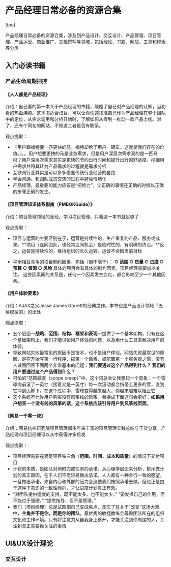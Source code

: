 # 产品经理日常必备的资源合集
[toc]

产品经理日常必备的资源合集，涉及到产品设计、交互设计、产品管理、项目管理、产品运营、商业推广、文档撰写等领域，包括理论、书籍、网站、工具和模板等分类



## 入门必读书籍

### 产品生命周期把控

#### 《人人都是产品经理》

介绍：自己看的第一本关于产品经理的书籍，颠覆了自己对产品经理的认知，当初看的热血沸腾。这本书适合扫盲，可以让你快速找准自己作为产品经理在整个团队中的定位，从需求调用和分析开始时，了解如何从零到一推动一款产品上线。对了，还有个同名的网站，不知道二者是否有联系。

观点提取：

- 『用户跟福特要一匹更快的马，福特却给了用户一辆车。这就是我们存在的价值。』。。用户想要更快的马是业务需求，但是用户深层次需求真的是一匹马吗？用户深层次需求其实是更快的节约出行时间和提升出行的舒适度。挖掘用户需求并将其转为产品需求的过程就是需求分析
- 互联网行业其实是可以多多借鉴传统行业经营的套路
- 学会沟通。和团队成员交流的过程中避免情绪化
- 产品经理，最重要的能力应该是“把控力”。让正确的事情在正确的时候以正确的步骤正确的发生。

#### 《项目管理知识体系指南（PMBOKGuide）》

介绍：项目管理领域的圣经。学习项目管理，只看这一本书就足够了

观点提取：

- 项目与运营的主要区别在于，运营是持续性的，生产重复的产品、服务或成果。**项目（连同团队，也经常连同机会）是临时性的，有明确的终点。**反之，运营是持续性的，维持组织的长久运转。运营不会因当前目标

- 平衡相互竞争的项目制约因素，包括（但不限于）： **○ 范围 ○ 质量 ○ 进度 ○ 预算 ○ 资源 ○ 风险** 具体的项目会有具体的制约因素，项目经理需要加以关注。 这些因素间的关系是，任何一个因素发生变化，都会影响至少一个其他因素。

#### 《用户体验要素》

介绍：AJAX之父Jesse James Garrett的经典之作。本书也是产品设计领域『五层模型的』的出处

观点提取：

- 五个层面—**战略、范围、结构、框架和表现**—提供了一个基本架构，只有在这个基础架构上，我们才能讨论用户体验的问题，以及用什么工具来解决用户的体验。
- 导致网站失败最常见的原因不是技术，也不是用户体验。网站失败最常见的原因，是在开始写第一行程序、描第一个像素，或配置第一个服务器之前，没有人试图回答下面两个非常基本的问题：**我们要通过这个产品得到什么？ 我们的用户要通过这个产品得到什么？**
- 可怕的“范围蠕变（scope creep）”中，这个词总会让我想起一个景象：一个雪球向前滚了一英寸（接着又是一英寸）每一次滚动都会捎带上更多的雪，直到它冲到山脚下。在这个过程中，雪球变得越来越大，你越来越难以阻止它
- 这个系统不允许用户购买没有风筝线的风筝。替换成下面这句会更好：**如果用户想买一个没有线的风筝的话，这个系统应该引导用户到风筝线页面。**

#### 《网易一千零一夜》

介绍：网易杭州研究院项目管理部多年来丰富的项目管理实践总结与干货分享。产品经理和项目经理可以从中获得许多启发

观点提取：

- 项目经理需要在满足项目铁三角（**范围、时间、成本和质量**）的情况下交付项目
- 计划的本质，是团队对何时完成任务的承诺。从心理学层面来分析，排斥做计划的真正原因，在于人们不愿轻易做出承诺。人人都有一种言行一致的愿望，一旦做出承诺，来自内心和外部的压力会迫使我们按照承诺去做。但也正是由于这种下意识的一致性倾向，才让进度计划真正有效。
- “对团队提供适度的支持，既不能太多，也不能太少。” “要发挥自己的作用，但不能过于强硬。” “提供指导，但不是管理。”
- 我们（项目经理）总是试图把自己变成焦点，却忘了在关于“改变”这场大戏中，**主角并不是你，而是你的团队**。最优秀的敏捷教练会尊重团队所在的组织文化和工作环境。只有将注意力从自我身上移开，才能关注到你周围的人，关注到真正需要你关注的事情

## UI&UX设计理论

### 交互设计



